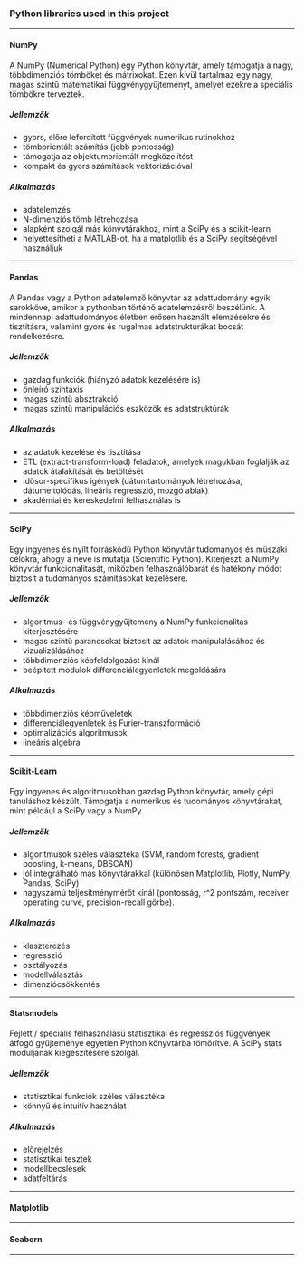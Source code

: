 ### Python libraries used in this project

---

#### NumPy

A NumPy (Numerical Python) egy Python könyvtár, amely támogatja a nagy,
többdimenziós tömböket és mátrixokat. Ezen kívül tartalmaz egy nagy, magas szintű
matematikai függvénygyűjteményt, amelyet ezekre a speciális tömbökre terveztek.

##### Jellemzők

- gyors, előre lefordított függvények numerikus rutinokhoz
- tömborientált számítás (jobb pontosság)
- támogatja az objektumorientált megközelítést
- kompakt és gyors számítások vektorizációval

##### Alkalmazás

- adatelemzés
- N-dimenziós tömb létrehozása
- alapként szolgál más könyvtárakhoz, mint a SciPy és a scikit-learn
- helyettesítheti a MATLAB-ot, ha a matplotlib és a SciPy segítségével használjuk

---

#### Pandas

A Pandas vagy a Python adatelemző könyvtár az adattudomány egyik sarokköve, amikor a pythonban történő adatelemzésről beszélünk.
A mindennapi adattudományos életben erősen használt elemzésekre és tisztításra, valamint gyors és rugalmas adatstruktúrákat bocsát rendelkezésre.

##### Jellemzők

- gazdag funkciók (hiányzó adatok kezelésére is)
- önleíró szintaxis
- magas szintű absztrakció
- magas szintű manipulációs eszközök és adatstruktúrák

##### Alkalmazás

- az adatok kezelése és tisztítása
- ETL (extract-transform-load) feladatok, amelyek magukban foglalják az adatok átalakítását és betöltését
- idősor-specifikus igények (dátumtartományok létrehozása, dátumeltolódás, lineáris regresszió, mozgó ablak)
- akadémiai és kereskedelmi felhasználás is

---

#### SciPy

Egy ingyenes és nyílt forráskódú Python könyvtár tudományos és műszaki célokra, ahogy a neve is mutatja (Scientific Python).
Kiterjeszti a NumPy könyvtár funkcionalitását, miközben felhasználóbarát és hatékony módot biztosít a tudományos számításokat kezelésére.

##### Jellemzők

- algoritmus- és függvénygyűjtemény a NumPy funkcionalitás kiterjesztésére
- magas szintű parancsokat biztosít az adatok manipulálásához és vizualizálásához
- többdimenziós képfeldolgozást kínál
- beépített modulok differenciálegyenletek megoldására

##### Alkalmazás

- többdimenziós képműveletek
- differenciálegyenletek és Furier-transzformáció
- optimalizációs algoritmusok
- lineáris algebra

---

#### Scikit-Learn

Egy ingyenes és algoritmusokban gazdag Python könyvtár, amely gépi tanuláshoz készült. Támogatja a numerikus és tudományos könyvtárakat, mint például
a SciPy vagy a NumPy.

##### Jellemzők

- algoritmusok széles választéka (SVM, random forests, gradient boosting, k-means, DBSCAN)
- jól integrálható más könyvtárakkal (különösen Matplotlib, Plotly, NumPy, Pandas, SciPy)
- nagyszámú teljesítménymérőt kínál (pontosság, r^2 pontszám, receiver operating curve, precision-recall görbe).

##### Alkalmazás

- klaszterezés
- regresszió
- osztályozás
- modellválasztás
- dimenziócsökkentés

---

#### Statsmodels

Fejlett / speciális felhasználású statisztikai és regressziós függvények átfogó gyűjteménye egyetlen Python könyvtárba tömörítve.
A SciPy stats moduljának kiegészítésére szolgál.

##### Jellemzők

- statisztikai funkciók széles választéka
- könnyű és intuitív használat

##### Alkalmazás

- előrejelzés
- statisztikai tesztek
- modellbecslések
- adatfeltárás

---

#### Matplotlib

---

#### Seaborn

---
